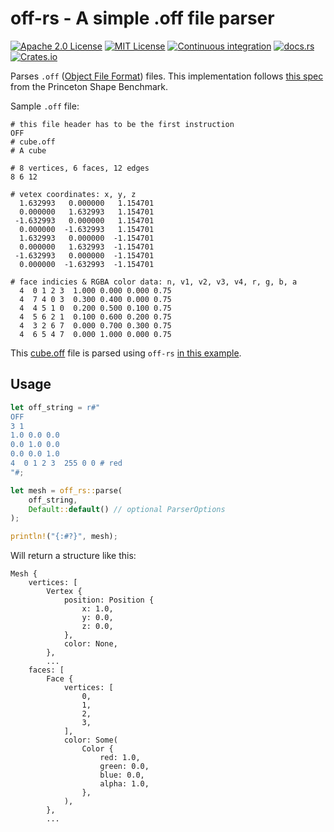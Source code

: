 # off-rs - A simple .off file parser

[![Apache 2.0 License](https://img.shields.io/badge/License-Apache%202.0-blue?style=for-the-badge)](http://www.apache.org/licenses/LICENSE-2.0)
[![MIT License](https://img.shields.io/badge/License-MIT-blue?style=for-the-badge)](http://opensource.org/licenses/MIT)
[![Continuous integration](https://img.shields.io/github/workflow/status/michidk/off-rs/Continuous%20Integration?style=for-the-badge)](https://github.com/michidk/off-rs/actions)
[![docs.rs](https://img.shields.io/docsrs/off-rs?style=for-the-badge)](https://docs.rs/off-rs)
[![Crates.io](https://img.shields.io/crates/v/off-rs?style=for-the-badge)](https://crates.io/crates/off-rs)

Parses `.off` ([Object File Format](<https://en.wikipedia.org/wiki/OFF_(file_format)>)) files.
This implementation follows [this spec](https://people.sc.fsu.edu/~jburkardt/data/off/off.html) from the Princeton Shape Benchmark.

Sample `.off` file:

```off
# this file header has to be the first instruction
OFF
# cube.off
# A cube

# 8 vertices, 6 faces, 12 edges
8 6 12

# vetex coordinates: x, y, z
  1.632993   0.000000   1.154701
  0.000000   1.632993   1.154701
 -1.632993   0.000000   1.154701
  0.000000  -1.632993   1.154701
  1.632993   0.000000  -1.154701
  0.000000   1.632993  -1.154701
 -1.632993   0.000000  -1.154701
  0.000000  -1.632993  -1.154701

# face indicies & RGBA color data: n, v1, v2, v3, v4, r, g, b, a
  4  0 1 2 3  1.000 0.000 0.000 0.75
  4  7 4 0 3  0.300 0.400 0.000 0.75
  4  4 5 1 0  0.200 0.500 0.100 0.75
  4  5 6 2 1  0.100 0.600 0.200 0.75
  4  3 2 6 7  0.000 0.700 0.300 0.75
  4  6 5 4 7  0.000 1.000 0.000 0.75
```

This [cube.off](examples/cube.off) file is parsed using `off-rs` [in this example](examples/cube.rs).

## Usage

```rust
let off_string = r#"
OFF
3 1
1.0 0.0 0.0
0.0 1.0 0.0
0.0 0.0 1.0
4  0 1 2 3  255 0 0 # red
"#;

let mesh = off_rs::parse(
    off_string,
    Default::default() // optional ParserOptions
);

println!("{:#?}", mesh);
```

Will return a structure like this:

```jsonc
Mesh {
    vertices: [
        Vertex {
            position: Position {
                x: 1.0,
                y: 0.0,
                z: 0.0,
            },
            color: None,
        },
        ...
    faces: [
        Face {
            vertices: [
                0,
                1,
                2,
                3,
            ],
            color: Some(
                Color {
                    red: 1.0,
                    green: 0.0,
                    blue: 0.0,
                    alpha: 1.0,
                },
            ),
        },
        ...
```
